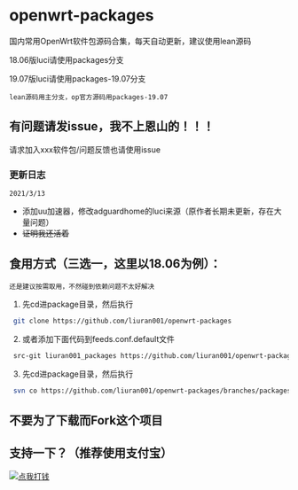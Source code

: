 # openwrt-packages
国内常用OpenWrt软件包源码合集，每天自动更新，建议使用lean源码


18.06版luci请使用packages分支


19.07版luci请使用packages-19.07分支

`lean源码用主分支，op官方源码用packages-19.07`

## 有问题请发issue，我不上恩山的！！！
请求加入xxx软件包/问题反馈也请使用issue

### 更新日志
`2021/3/13`
- 添加uu加速器，修改adguardhome的luci来源（原作者长期未更新，存在大量问题）
- ~~证明我还活着~~


## 食用方式（三选一，这里以18.06为例）：
`还是建议按需取用，不然碰到依赖问题不太好解决`
1. 先cd进package目录，然后执行
```bash
 git clone https://github.com/liuran001/openwrt-packages
```
2. 或者添加下面代码到feeds.conf.default文件
```bash
 src-git liuran001_packages https://github.com/liuran001/openwrt-packages
```
3. 先cd进package目录，然后执行
```bash
 svn co https://github.com/liuran001/openwrt-packages/branches/packages
```

## 不要为了下载而Fork这个项目

## 支持一下？（推荐使用支付宝）
[![点我打钱](https://latopay.com/w/lt-bar-20714.png)](https://ac59075b964b0715.link.6n6n.top/app/index.php?rootid=123&n=qrpay_free)


